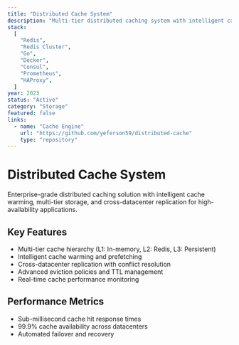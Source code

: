 ```yaml
---
title: "Distributed Cache System"
description: "Multi-tier distributed caching system with intelligent cache warming, invalidation strategies, and cross-datacenter replication."
stack:
  [
    "Redis",
    "Redis Cluster",
    "Go",
    "Docker",
    "Consul",
    "Prometheus",
    "HAProxy",
  ]
year: 2023
status: "Active"
category: "Storage"
featured: false
links:
  - name: "Cache Engine"
    url: "https://github.com/yeferson59/distributed-cache"
    type: "repository"
---
```


# Distributed Cache System

Enterprise-grade distributed caching solution with intelligent cache warming, multi-tier storage, and cross-datacenter replication for high-availability applications.

## Key Features

- Multi-tier cache hierarchy (L1: In-memory, L2: Redis, L3: Persistent)
- Intelligent cache warming and prefetching
- Cross-datacenter replication with conflict resolution
- Advanced eviction policies and TTL management
- Real-time cache performance monitoring

## Performance Metrics

- Sub-millisecond cache hit response times
- 99.9% cache availability across datacenters
- Automated failover and recovery